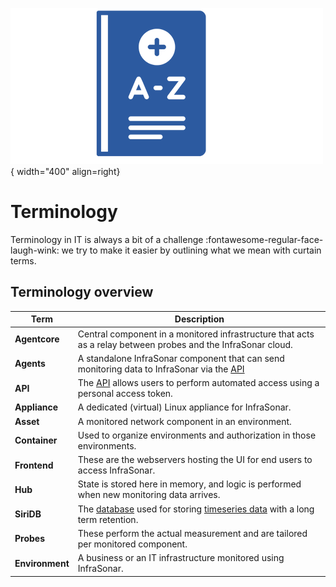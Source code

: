 ![Terminology](../images/application_terminology.png){ width="400" align=right}

# Terminology

Terminology in IT is always a bit of a challenge :fontawesome-regular-face-laugh-wink:
 we try to make it easier by outlining what we mean with curtain terms.

## Terminology overview

Term           | Description
---------------|----------------------------------------------------------
**Agentcore**  | Central component in a monitored infrastructure that acts as a relay between probes and the InfraSonar cloud.
**Agents**     | A standalone InfraSonar component that can send monitoring data to InfraSonar via the [API](../../api/overview)
**API**        | The [API](../../api/overview) allows users to perform automated access using a personal access token.
**Appliance**  | A dedicated (virtual) Linux appliance for InfraSonar.
**Asset**      | A monitored network component in an environment.
**Container**  | Used to organize environments and authorization in those environments.
**Frontend**   | These are the webservers hosting the UI for end users to access InfraSonar.
**Hub**        | State is stored here in memory, and logic is performed when new monitoring data arrives.
**SiriDB**     | The [database](https://siridb.com) used for storing [timeseries data](https://en.wikipedia.org/wiki/Time_series) with a long term retention.
**Probes**     | These perform the actual measurement and are tailored per monitored component.
**Environment**| A business or an IT infrastructure monitored using InfraSonar.
